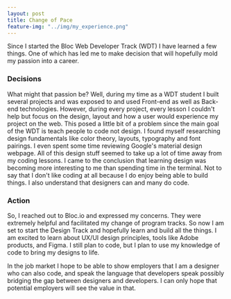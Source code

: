 ```yaml
---
layout: post
title: Change of Pace
feature-img: "../img/my_experience.png"
---
```


Since I started the Bloc Web Developer Track (WDT) I have learned a few things. One of which has led me to make decision that will hopefully mold my passion into a career.

### Decisions ###
What might that passion be? Well, during my time as a WDT student I built several projects and was exposed to and used Front-end as well as Back-end technologies. However, during every project, every lesson I couldn't help but focus on the design, layout and how a user would experience my project on the web. This posed a little bit of a problem since the main goal of the WDT is teach people to code not design. I found myself researching design fundamentals like color theory, layouts, typography and font pairings. I even spent some time reviewing Google's material design webpage. All of this design stuff seemed to take up a lot of time away from my coding lessons. I came to the conclusion that learning design was becoming more interesting to me than spending time in the terminal. Not to say that I don't like coding at all because I do enjoy being able to build things. I also understand that designers can and many do code.

### Action ###
So, I reached out to Bloc.io and expressed my concerns. They were extremely helpful and facilitated my change of program tracks. So now I am set to start the Design Track and hopefully learn and build all the things. I am excited to learn about UX/UI design principles, tools like Adobe products, and Figma.
I still plan to code, but I plan to use my knowledge of code to bring my designs to life.

In the job market I hope to be able to show employers that I am a designer who can also code, and speak the language that developers speak possibly bridging the gap between designers and developers. I can only hope that potential employers will see the value in that.
